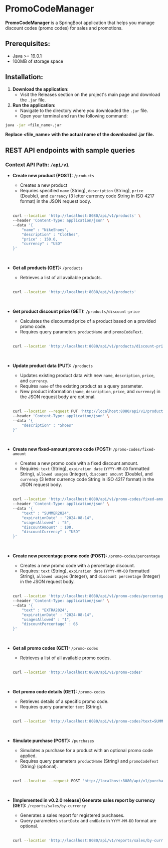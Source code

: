# PromoCodeManager

**PromoCodeManager** is a SpringBoot application that helps you manage discount codes (promo codes) for sales and promotions.

## **Prerequisites:**

* Java >= 19.0.1
* 100MB of storage space

## **Installation:**

1. **Download the application:**
    * Visit the Releases section on the project's main page and download the `.jar` file.
2. **Run the application:**
    * Navigate to the directory where you downloaded the `.jar` file.
    * Open your terminal and run the following command:

```bash
java -jar <file_name>.jar
```

**Replace <file_name> with the actual name of the downloaded .jar file.**

## REST API endpoints with sample queries

### **Context API Path:** `/api/v1`

* **Create new product (POST):** `/products`
    * Creates a new product
    * Requries specified `name` (String), `description` (String), `price` (Double), and `currency` (3 letter currency code String in ISO 4217 format) in the JSON request body.<br><br>

    ```bash
    curl --location 'http://localhost:8080/api/v1/products' \
    --header 'Content-Type: application/json' \
    --data '{
        "name" : "NikeShoes",
        "description" : "Clothes",
        "price" : 150.0,
        "currency" : "USD"
    }'
    ```
<br>

* **Get all products (GET):** `/products`
    * Retrieves a list of all available products.<br><br>

    ```bash
    curl --location 'http://localhost:8080/api/v1/products'
    ```
<br>

* **Get product discount price (GET):** `/products/discount-price`
    * Calculates the discounted price of a product based on a provided promo code.
    * Requires query parameters `productName` and `promoCodeText`.<br><br>

    ```bash
    curl --location 'http://localhost:8080/api/v1/products/discount-price?productName=NikeShoes&promoCodeText=SUMMER2024'
    ```
<br>

* **Update product data (PUT):** `/products`
    * Updates existing product data with new `name`, `description`, `price`, and `currency`.
    * Requires `name` of the existing product as a query parameter.
    * New product information (`name`, `description`, `price`, and `currency`) in the JSON request body are optional.<br><br>

    ```bash
    curl --location --request PUT 'http://localhost:8080/api/v1/products?name=NikeShoes' \
    --header 'Content-Type: application/json' \
    --data '{
        "description" : "Shoes"
    }'
    ```
<br>

* **Create new fixed-amount promo code (POST):** `/promo-codes/fixed-amount`
    * Creates a new promo code with a fixed discount amount.
    * Requires: `text` (String), `expiration date` (`YYYY-MM-DD` formatted String), `allowed usages` (Integer), `discount amount` (Double), and `currency` (3 letter currency code String in ISO 4217 format) in the JSON request body.<br><br>

    ```bash
    curl --location 'http://localhost:8080/api/v1/promo-codes/fixed-amount' \
    --header 'Content-Type: application/json' \
    --data '{
        "text" : "SUMMER2024",
        "expirationDate" : "2024-08-14",
        "usagesAllowed" : "5",
        "discountAmount" : 100,
        "discountCurrency" : "USD"
    }'
    ```
<br>

* **Create new percentage promo code (POST):** `/promo-codes/percentage`
    * Creates a new promo code with a percentage discount.
    * Requires: `text` (String), `expiration date` (`YYYY-MM-DD` formatted String), `allowed usages` (Integer), and `discount percentage` (Integer) in the JSON request body.<br><br>

    ```bash
    curl --location 'http://localhost:8080/api/v1/promo-codes/percentage' \
    --header 'Content-Type: application/json' \
    --data '{
        "text" : "EXTRA2024",
        "expirationDate" : "2024-08-14",
        "usagesAllowed" : "1",
        "discountPercentage" : 65
    }'
    ```
<br>

* **Get all promo codes (GET):** `/promo-codes`
    * Retrieves a list of all available promo codes.<br><br>

    ```bash
    curl --location 'http://localhost:8080/api/v1/promo-codes'
    ```

<br>

* **Get promo code details (GET):** `/promo-codes`
    * Retrieves details of a specific promo code.
    * Requires query parameter `text` (String).<br><br>      

    ```bash
    curl --location 'http://localhost:8080/api/v1/promo-codes?text=SUMMER2024'
    ```
<br>

* **Simulate purchase (POST):** `/purchases`
    * Simulates a purchase for a product with an optional promo code applied.
    * Requires query parameters `productName` (String) and `promoCodeText` (String) (optional).<br><br>

    ```bash
    curl --location --request POST 'http://localhost:8080/api/v1/purchases?productName=NikeShoes&promoCodeText=SUMMER2024'
    ```
<br>

* **[Implemented in v0.2.0 release] Generate sales report by currency (GET):** `/reports/sales/by-currency`
    * Generates a sales report for registered purchases.
    * Query parameters `startDate` and `endDate` in `YYYY-MM-DD` format are optional.<br><br>

    ```bash
    curl --location 'http://localhost:8080/api/v1/reports/sales/by-currency?startDate=2024-02-04&endDate=2024-06-04'
    ```
